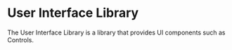 # User Interface Library
The User Interface Library is a library that provides UI components such as Controls.
